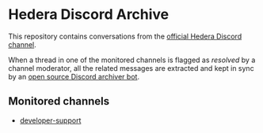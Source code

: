 # Hedera Discord Archive

This repository contains conversations from the [official Hedera Discord channel](https://hedera.com/discord).

When a thread in one of the monitored channels is flagged as _resolved_ by a channel moderator, all the related messages are extracted and kept in sync by an [open source Discord archiver bot](https://github.com/neurone/discord-archiver).

## Monitored channels

- [developer-support](https://discord.com/channels/373889138199494658/1106578684573388900)
